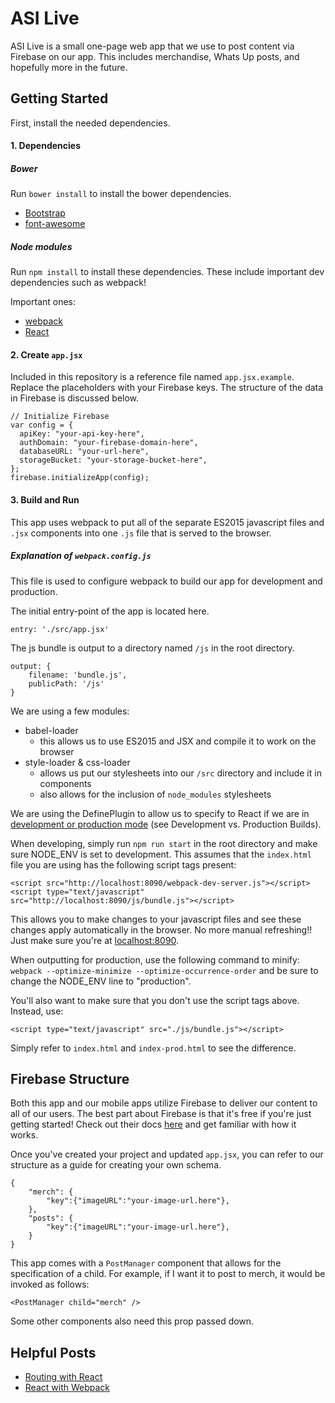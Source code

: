 ASI Live
========

ASI Live is a small one-page web app that we use to post content via Firebase on our app. This includes merchandise, Whats Up posts, and hopefully more in the future.

## Getting Started

First, install the needed dependencies.

#### 1. Dependencies

##### Bower

Run `bower install` to install the bower dependencies.

- [Bootstrap](http://getbootstrap.com/)
- [font-awesome](http://fontawesome.io/)

##### Node modules

Run `npm install` to install these dependencies. These include important dev dependencies such as webpack!

Important ones:

- [webpack](https://webpack.github.io/)
- [React](https://facebook.github.io/react/)

#### 2. Create `app.jsx`

Included in this repository is a reference file named `app.jsx.example`. Replace the placeholders with your Firebase keys. The structure of the data in Firebase is discussed below.

    // Initialize Firebase
    var config = {
      apiKey: "your-api-key-here",
      authDomain: "your-firebase-domain-here",
      databaseURL: "your-url-here",
      storageBucket: "your-storage-bucket-here",
    };
    firebase.initializeApp(config);

#### 3. Build and Run

This app uses webpack to put all of the separate ES2015 javascript files and `.jsx` components into one `.js` file that is served to the browser.

##### Explanation of `webpack.config.js`

This file is used to configure webpack to build our app for development and production.

The initial entry-point of the app is located here.

    entry: './src/app.jsx'

The js bundle is output to a directory named `/js` in the root directory.

    output: {
        filename: 'bundle.js',
        publicPath: '/js'
    }

We are using a few modules:

 - babel-loader
    - this allows us to use ES2015 and JSX and compile it to work on the browser
 - style-loader & css-loader
    - allows us put our stylesheets into our `/src` directory and include it in components
    - also allows for the inclusion of `node_modules` stylesheets

We are using the DefinePlugin to allow us to specify to React if we are in [development or production mode](https://facebook.github.io/react/downloads.html) (see Development vs. Production Builds).

When developing, simply run `npm run start` in the root directory and make sure NODE_ENV is set to development. This assumes that the `index.html` file you are using has the following script tags present:
    
    <script src="http://localhost:8090/webpack-dev-server.js"></script>
    <script type="text/javascript" src="http://localhost:8090/js/bundle.js"></script>

This allows you to make changes to your javascript files and see these changes apply automatically in the browser. No more manual refreshing!! Just make sure you're at [localhost:8090](localhost:8090).

When outputting for production, use the following command to minify: `webpack --optimize-minimize --optimize-occurrence-order` and be sure to change the NODE_ENV line to "production".

You'll also want to make sure that you don't use the script tags above. Instead, use:

    <script type="text/javascript" src="./js/bundle.js"></script>

Simply refer to `index.html` and `index-prod.html` to see the difference.

## Firebase Structure

Both this app and our mobile apps utilize Firebase to deliver our content to all of our users. The best part about Firebase is that it's free if you're just getting started! Check out their docs [here](https://firebase.google.com/docs/) and get familiar with how it works.

Once you've created your project and updated `app.jsx`, you can refer to our structure as a guide for creating your own schema.

    {
        "merch": {
            "key":{"imageURL":"your-image-url.here"},
        },
        "posts": {
            "key":{"imageURL":"your-image-url.here"},
        }
    }

This app comes with a `PostManager` component that allows for the specification of a child. For example, if I want it to post to merch, it would be invoked as follows:

    <PostManager child="merch" />

Some other components also need this prop passed down.

## Helpful Posts

- [Routing with React](http://jamesknelson.com/routing-with-raw-react/)
- [React with Webpack](http://jslog.com/2014/10/02/react-with-webpack-part-1/)

